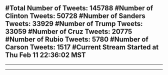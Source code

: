 #Total Number of Tweets: 145788 
#Number of Clinton Tweets: 50728
#Number of Sanders Tweets: 33929
#Number of Trump Tweets: 33059
#Number of Cruz Tweets: 20775
#Number of Rubio Tweets: 5780
#Number of Carson Tweets: 1517
#Current Stream Started at Thu Feb 11 22:36:02 MST
---
---
---
